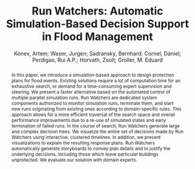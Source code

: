 ---
layout: technique
title: "Run Watchers: Automatic Simulation-Based Decision Support in Flood Management"
system_type: "False"
technique: "False"
design_study: "True"
evaluation: "False"
data: "False"
analysis: "False"
generation: "False"
curation_and_transformation: "False"
management: "False"
modeling: "False"
urban_analysis: "True"
visualization: "True"
sunlight_access: "False"
wind_ventilation: "False"
view_impact: "False"
energy: "False"
damage_and_disaster_management: "True"
climate: "False"
sound: "False"
property_cadastre: "False"
others: "False"
lookup: "False"
browse: "False"
locate: "True"
explore: "True"
identify: "True"
compare: "True"
summarize: "True"
distribution: "False"
trends: "False"
outliers: "False"
extremes: "True"
features: "True"
target_discovery: "True"
target_access: "True"
spatial_relation: "True"
buildings: "True"
streets: "True"
nature: "False"
uniform_discretization: "False"
structural_subdivision: "False"
univariate: "False"
multivariate: "True"
volumetric: "False"
temporal: "True"
sensing: "False"
statistical: "False"
simulation_based: "True"
learning_based: "False"
surveyed: "False"
site: "False"
block: "False"
multi_block: "True"
city: "True"
va_wo_model: "False"
post_model: "False"
model_integrated: "False"
assisted_models: "True"
overlay: "True"
embedded: "False"
linked: "True"
temporal_jx: "True"
spatial_jx: "False"
filter: "True"
aggregate: "True"
embed: "False"
glyphs: "True"
bar_charts: "False"
scatterplots: "False"
matrix: "True"
parallel_coordinates: "False"
map_2d: "False"
map_3d: "True"
walking: "False"
steering: "False"
selection_based: "False"
manipulation_based: "True"
distortion: "False"
ghosting: "False"
culling: "False"
birds_view: "False"
multi_view: "False"
assisted_steering: "False"
other: "False"
vr_cave: "False"
ar: "False"
desktop: "True"
mobile: "False"
case_study: "True"
user_study: "False"
statistical_evaluation: "False"
expert_interviews: "True"
key: "P26DA4AG"
item_type: "journalArticle"
publication_year: "2014"
author: "Konev, Artem; Waser, Jurgen; Sadransky, Bernhard; Cornel, Daniel; Perdigao, Rui A.P.; Horvath, Zsolt; Groller, M. Eduard"
publication_title: "IEEE Transactions on Visualization and Computer Graphics"
isbn: "nan"
issn: "1077-2626, 1941-0506, 2160-9306"
doi: "10.1109/TVCG.2014.2346930"
url_paper: "https://ieeexplore.ieee.org/document/6875941/"
abstract_note: "nan"
date_added: "2023-01-30 00:00:59"
date_modified: "2023-01-30 00:00:59"
access_date: "2023-01-30 00:00:59"
pages: "1873-1882"
num_pages: "nan"
issue: "12"
volume: "20.0"
number_of_volumes: "nan"
journal_abbreviation: "IEEE Trans. Visual. Comput. Graphics"
short_title: "Run Watchers"
series: "nan"
series_number: "nan"
series_text: "nan"
series_title: "nan"
publisher: "nan"
place: "nan"
language: "nan"
rights: "nan"
type: "nan"
archive: "nan"
archive_location: "nan"
library_catalog: "DOI.org (Crossref)"
call_number: "nan"
extra: "nan"
notes: "nan"
link_attachments: "nan"
manual_tags: "nan"
automatic_tags: "nan"
editor: "nan"
series_editor: "nan"
translator: "nan"
contributor: "nan"
attorney_agent: "nan"
book_author: "nan"
cast_member: "nan"
commenter: "nan"
composer: "nan"
cosponsor: "nan"
counsel: "nan"
interviewer: "nan"
producer: "nan"
recipient: "nan"
reviewed_author: "nan"
scriptwriter: "nan"
words_by: "nan"
guest: "nan"
number: "nan"
edition: "nan"
running_time: "nan"
scale: "nan"
medium: "nan"
artwork_size: "nan"
filing_date: "nan"
application_number: "nan"
assignee: "nan"
issuing_authority: "nan"
country: "nan"
meeting_name: "nan"
conference_name: "nan"
court: "nan"
references: "nan"
reporter: "nan"
legal_status: "nan"
priority_numbers: "nan"
programming_language: "nan"
version: "nan"
system: "nan"
code: "nan"
code_number: "nan"
section: "nan"
session: "nan"
committee: "nan"
history: "nan"
legislative_body: "nan"
abstract: "In this paper, we introduce a simulation-based approach to design protection plans for flood events. Existing solutions require a lot of computation time for an exhaustive search, or demand for a time-consuming expert supervision and steering. We present a faster alternative based on the automated control of multiple parallel simulation runs. Run Watchers are dedicated system components authorized to monitor simulation runs, terminate them, and start new runs originating from existing ones according to domain-specific rules. This approach allows for a more efficient traversal of the search space and overall performance improvements due to a re-use of simulated states and early termination of failed runs. In the course of search, Run Watchers generate large and complex decision trees. We visualize the entire set of decisions made by Run Watchers using interactive, clustered timelines. In addition, we present visualizations to explain the resulting response plans. Run Watchers automatically generate storyboards to convey plan details and to justify the underlying decisions, including those which leave particular buildings unprotected. We evaluate our solution with domain experts."
---